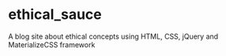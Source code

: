 # ethical_sauce
A blog site about ethical concepts using HTML, CSS, jQuery and MaterializeCSS framework

